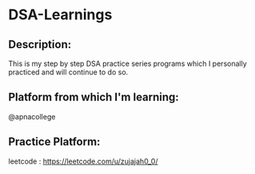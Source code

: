 # DSA-Learnings
## Description:
This is my step by step DSA practice series programs which I personally practiced and will continue to do so.
## Platform from which I'm learning:
@apnacollege
## Practice Platform:
leetcode : https://leetcode.com/u/zujajah0_0/
